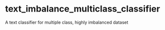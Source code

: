 # text_imbalance_multiclass_classifier
A text classifier for multiple class, highly imbalanced dataset
